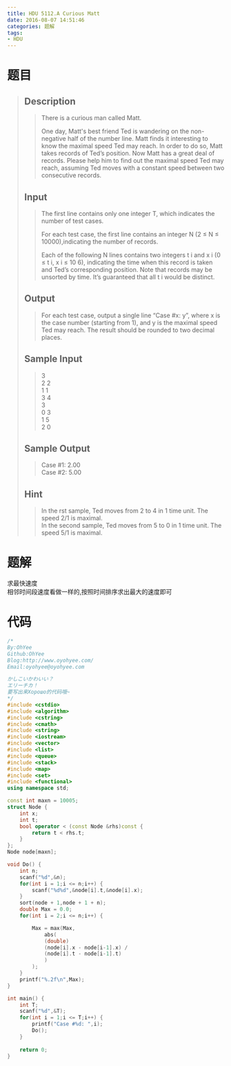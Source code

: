 ```yaml
---
title: HDU 5112.A Curious Matt
date: 2016-08-07 14:51:46
categories: 题解
tags:
- HDU
---
```

# 题目
> 
> ## Description  
>> There is a curious man called Matt.   
>>   
>> One day, Matt's best friend Ted is wandering on the non-negative half of the number line. Matt finds it interesting to know the maximal speed Ted may reach. In order to do so, Matt takes records of Ted’s position. Now Matt has a great deal of records. Please help him to find out the maximal speed Ted may reach, assuming Ted moves with a constant speed between two consecutive records.  
>> <!--more-->  
> 
> ## Input  
>> The first line contains only one integer T, which indicates the number of test cases.   
>>   
>> For each test case, the first line contains an integer N (2 ≤ N ≤ 10000),indicating the number of records.   
>>   
>> Each of the following N lines contains two integers t i and x i (0 ≤ t i, x i ≤ 10 6), indicating the time when this record is taken and Ted’s corresponding position. Note that records may be unsorted by time. It’s guaranteed that all t i would be distinct.  
> 
> ## Output  
>> For each test case, output a single line “Case #x: y”, where x is the case number (starting from 1), and y is the maximal speed Ted may reach. The result should be rounded to two decimal places.   
> 
> ## Sample Input
>> 3  
>> 2 2  
>> 1 1  
>> 3 4  
>> 3  
>> 0 3  
>> 1 5  
>> 2 0  
> 
> ## Sample Output  
>> Case #1: 2.00  
>> Case #2: 5.00  
>>   
> ## Hint  
>>     
>> In the  rst sample, Ted moves from 2 to 4 in 1 time unit. The speed 2/1 is maximal.  
>> In the second sample, Ted moves from 5 to 0 in 1 time unit. The speed 5/1 is maximal.  

# 题解

求最快速度  
相邻时间段速度看做一样的,按照时间排序求出最大的速度即可  

# 代码
```cpp A Curious Matt https://github.com/OhYee/sourcecode/tree/master/ACM 代码备份
/*
By:OhYee
Github:OhYee
Blog:http://www.oyohyee.com/
Email:oyohyee@oyohyee.com

かしこいかわいい？
エリーチカ！
要写出来Хорошо的代码哦~
*/
#include <cstdio>
#include <algorithm>
#include <cstring>
#include <cmath>
#include <string>
#include <iostream>
#include <vector>
#include <list>
#include <queue>
#include <stack>
#include <map>
#include <set>
#include <functional>
using namespace std;

const int maxn = 10005;
struct Node {
    int x;
    int t;
    bool operator < (const Node &rhs)const {
        return t < rhs.t;
    }
};
Node node[maxn];

void Do() {
    int n;
    scanf("%d",&n);
    for(int i = 1;i <= n;i++) {
        scanf("%d%d",&node[i].t,&node[i].x);
    }
    sort(node + 1,node + 1 + n);
    double Max = 0.0;
    for(int i = 2;i <= n;i++) {

        Max = max(Max,
            abs(
            (double)
            (node[i].x - node[i-1].x) / 
            (node[i].t - node[i-1].t)
            )
        );
    }
    printf("%.2f\n",Max);
}

int main() {
    int T;
    scanf("%d",&T);
    for(int i = 1;i <= T;i++) {
        printf("Case #%d: ",i);
        Do();
    }
        
    return 0;
}
```